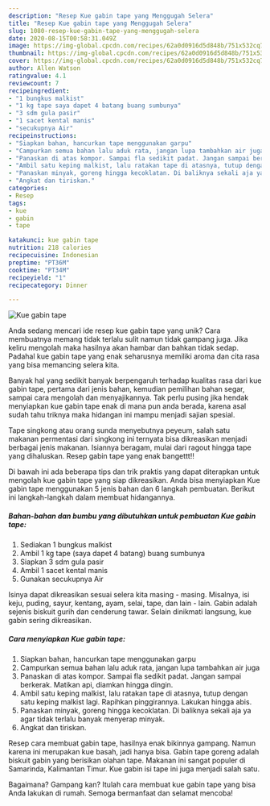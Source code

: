 ```yaml
---
description: "Resep Kue gabin tape yang Menggugah Selera"
title: "Resep Kue gabin tape yang Menggugah Selera"
slug: 1080-resep-kue-gabin-tape-yang-menggugah-selera
date: 2020-08-15T00:58:31.049Z
image: https://img-global.cpcdn.com/recipes/62a0d0916d5d848b/751x532cq70/kue-gabin-tape-foto-resep-utama.jpg
thumbnail: https://img-global.cpcdn.com/recipes/62a0d0916d5d848b/751x532cq70/kue-gabin-tape-foto-resep-utama.jpg
cover: https://img-global.cpcdn.com/recipes/62a0d0916d5d848b/751x532cq70/kue-gabin-tape-foto-resep-utama.jpg
author: Allen Watson
ratingvalue: 4.1
reviewcount: 7
recipeingredient:
- "1 bungkus malkist"
- "1 kg tape saya dapet 4 batang buang sumbunya"
- "3 sdm gula pasir"
- "1 sacet kental manis"
- "secukupnya Air"
recipeinstructions:
- "Siapkan bahan, hancurkan tape menggunakan garpu"
- "Campurkan semua bahan lalu aduk rata, jangan lupa tambahkan air juga"
- "Panaskan di atas kompor. Sampai fla sedikit padat. Jangan sampai berkerak. Matikan api, diamkan hingga dingin."
- "Ambil satu keping malkist, lalu ratakan tape di atasnya, tutup dengan satu keping malkist lagi. Rapihkan pinggirannya. Lakukan hingga abis."
- "Panaskan minyak, goreng hingga kecoklatan. Di baliknya sekali aja ya agar tidak terlalu banyak menyerap minyak."
- "Angkat dan tiriskan."
categories:
- Resep
tags:
- kue
- gabin
- tape

katakunci: kue gabin tape 
nutrition: 218 calories
recipecuisine: Indonesian
preptime: "PT36M"
cooktime: "PT34M"
recipeyield: "1"
recipecategory: Dinner

---
```



![Kue gabin tape](https://img-global.cpcdn.com/recipes/62a0d0916d5d848b/751x532cq70/kue-gabin-tape-foto-resep-utama.jpg)

Anda sedang mencari ide resep kue gabin tape yang unik? Cara membuatnya memang tidak terlalu sulit namun tidak gampang juga. Jika keliru mengolah maka hasilnya akan hambar dan bahkan tidak sedap. Padahal kue gabin tape yang enak seharusnya memiliki aroma dan cita rasa yang bisa memancing selera kita.

Banyak hal yang sedikit banyak berpengaruh terhadap kualitas rasa dari kue gabin tape, pertama dari jenis bahan, kemudian pemilihan bahan segar, sampai cara mengolah dan menyajikannya. Tak perlu pusing jika hendak menyiapkan kue gabin tape enak di mana pun anda berada, karena asal sudah tahu triknya maka hidangan ini mampu menjadi sajian spesial.

Tape singkong atau orang sunda menyebutnya peyeum, salah satu makanan permentasi dari singkong ini ternyata bisa dikreasikan menjadi berbagai jenis makanan. Isiannya beragam, mulai dari ragout hingga tape yang dihaluskan. Resep gabin tape yang enak bangettt!!


Di bawah ini ada beberapa tips dan trik praktis yang dapat diterapkan untuk mengolah kue gabin tape yang siap dikreasikan. Anda bisa menyiapkan Kue gabin tape menggunakan 5 jenis bahan dan 6 langkah pembuatan. Berikut ini langkah-langkah dalam membuat hidangannya.

<!--inarticleads1-->

##### Bahan-bahan dan bumbu yang dibutuhkan untuk pembuatan Kue gabin tape:

1. Sediakan 1 bungkus malkist
1. Ambil 1 kg tape (saya dapet 4 batang) buang sumbunya
1. Siapkan 3 sdm gula pasir
1. Ambil 1 sacet kental manis
1. Gunakan secukupnya Air


Isinya dapat dikreasikan sesuai selera kita masing - masing. Misalnya, isi keju, puding, sayur, kentang, ayam, selai, tape, dan lain - lain. Gabin adalah sejenis biskuit gurih dan cenderung tawar. Selain dinikmati langsung, kue gabin sering dikreasikan. 

<!--inarticleads2-->

##### Cara menyiapkan Kue gabin tape:

1. Siapkan bahan, hancurkan tape menggunakan garpu
1. Campurkan semua bahan lalu aduk rata, jangan lupa tambahkan air juga
1. Panaskan di atas kompor. Sampai fla sedikit padat. Jangan sampai berkerak. Matikan api, diamkan hingga dingin.
1. Ambil satu keping malkist, lalu ratakan tape di atasnya, tutup dengan satu keping malkist lagi. Rapihkan pinggirannya. Lakukan hingga abis.
1. Panaskan minyak, goreng hingga kecoklatan. Di baliknya sekali aja ya agar tidak terlalu banyak menyerap minyak.
1. Angkat dan tiriskan.


Resep cara membuat gabin tape, hasilnya enak bikinnya gampang. Namun karena ini merupakan kue basah, jadi hanya bisa. Gabin tape goreng adalah biskuit gabin yang berisikan olahan tape. Makanan ini sangat populer di Samarinda, Kalimantan Timur. Kue gabin isi tape ini juga menjadi salah satu. 

Bagaimana? Gampang kan? Itulah cara membuat kue gabin tape yang bisa Anda lakukan di rumah. Semoga bermanfaat dan selamat mencoba!

